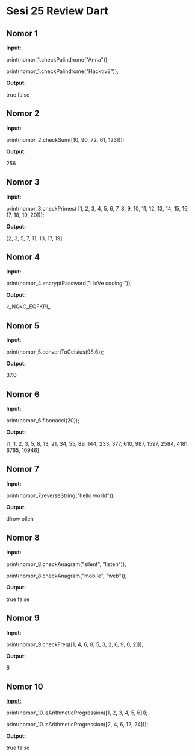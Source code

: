 # Sesi 25 Review Dart

## Nomor 1

**Input:**

print(nomor_1.checkPalindrome("Anna"));

print(nomor_1.checkPalindrome("Hacktiv8"));


**Output:**

true
false

## Nomor 2

**Input:**

print(nomor_2.checkSum([10, 90, 72, 61, 123]));


**Output:**

256

## Nomor 3

**Input:**

print(nomor_3.checkPrimes(
[1, 2, 3, 4, 5, 6, 7, 8, 9, 10, 11, 12, 13, 14, 15, 16, 17, 18, 19, 20]));


**Output:**

[2, 3, 5, 7, 11, 13, 17, 19]

## Nomor 4

**Input:**

print(nomor_4.encryptPassword("I loVe coding!"));


**Output:**

k_NQxG_EQFKPI_

## Nomor 5

**Input:**

print(nomor_5.convertToCelsius(98.6));


**Output:**

37.0

## Nomor 6

**Input:**

print(nomor_6.fibonacci(20));


**Output:**

[1, 1, 2, 3, 5, 8, 13, 21, 34, 55, 89, 144, 233, 377, 610, 987, 1597, 2584, 4181, 6765, 10946]

## Nomor 7

**Input:**

print(nomor_7.reverseString("hello world"));


**Output:**

dlrow olleh

## Nomor 8

**Input:**

print(nomor_8.checkAnagram("silent", "listen"));

print(nomor_8.checkAnagram("mobile", "web"));


**Output:**

true
false

## Nomor 9

**Input:**

print(nomor_9.checkFreq([1, 4, 6, 8, 5, 3, 2, 6, 9, 0, 2]));


**Output:**

6

## Nomor 10

<ins>**Input:**</ins>

print(nomor_10.isArithmeticProgression([1, 2, 3, 4, 5, 6]));

print(nomor_10.isArithmeticProgression([2, 4, 6, 12, 24]));


**Output:**

true
false
